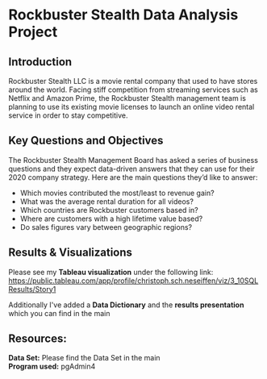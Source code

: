 # Rockbuster Stealth Data Analysis Project

## Introduction

Rockbuster Stealth LLC is a movie rental company that used to have stores around the world. Facing stiff competition from streaming services such as Netflix and Amazon Prime, the Rockbuster Stealth management team is planning to use its existing movie licenses to launch an online video rental service in order to stay competitive.

## Key Questions and Objectives

The Rockbuster Stealth Management Board has asked a series of business questions and they expect data-driven answers that they can use for their 2020 company strategy. Here are the main questions they’d like to answer:
* Which movies contributed the most/least to revenue gain?
* What was the average rental duration for all videos?
* Which countries are Rockbuster customers based in?
* Where are customers with a high lifetime value based?
* Do sales figures vary between geographic regions?

## Results & Visualizations
Please see my **Tableau visualization** under the following link:
https://public.tableau.com/app/profile/christoph.sch.neseiffen/viz/3_10SQLResults/Story1

Additionally I've added a **Data Dictionary** and the **results presentation** which you can find in the main

## Resources:
**Data Set:** Please find the Data Set in the main <br>
**Program used:** pgAdmin4




